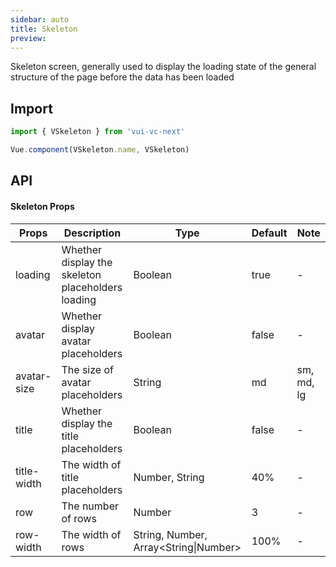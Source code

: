 ```yaml
---
sidebar: auto
title: Skeleton
preview: 
---
```


Skeleton screen, generally used to display the loading state of the general structure of the page before the data has been loaded

## Import

```js
import { VSkeleton } from 'vui-vc-next'

Vue.component(VSkeleton.name, VSkeleton)
```

## API

#### Skeleton Props
| Props | Description | Type | Default | Note |
|------|---------|------|------|------------|
|loading|Whether display the skeleton placeholders loading|Boolean|true|-|
|avatar|Whether display avatar placeholders|Boolean|false|-|
|avatar-size|The size of avatar placeholders|String|md| sm, md, lg |
|title|Whether display the title placeholders|Boolean|false|-|
|title-width|The width of title placeholders|Number, String| 40%|-|
|row|The number of rows|Number|3|-|
|row-width|The width of rows|String, Number, Array\<String\|Number\>|100%|-|
